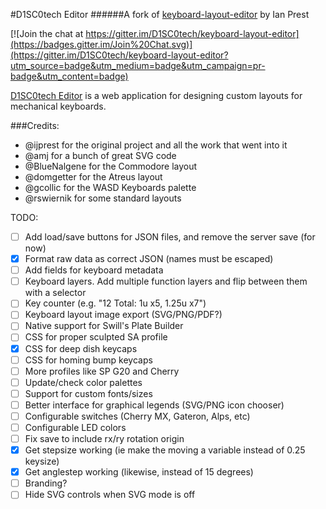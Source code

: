 #D1SC0tech Editor
######A fork of [keyboard-layout-editor](https://github.com/ijprest/keyboard-layout-editor) by Ian Prest

[![Join the chat at https://gitter.im/D1SC0tech/keyboard-layout-editor](https://badges.gitter.im/Join%20Chat.svg)](https://gitter.im/D1SC0tech/keyboard-layout-editor?utm_source=badge&utm_medium=badge&utm_campaign=pr-badge&utm_content=badge)

[D1SC0tech Editor](http://editor.d1sc0te.ch/kb.html) is a web
application for designing custom layouts for mechanical keyboards.

###Credits:
- @ijprest for the original project and all the work that went into it
- @amj for a bunch of great SVG code
- @BlueNalgene for the Commodore layout
- @domgetter for the Atreus layout
- @gcollic for the WASD Keyboards palette
- @rswiernik for some standard layouts

TODO:
- [ ] Add load/save buttons for JSON files, and remove the server save (for now)
- [x] Format raw data as correct JSON (names must be escaped)
- [ ] Add fields for keyboard metadata
- [ ] Keyboard layers. Add multiple function layers and flip between them with a selector
- [ ] Key counter (e.g. "12 Total: 1u x5, 1.25u x7")
- [ ] Keyboard layout image export (SVG/PNG/PDF?)
- [ ] Native support for Swill's Plate Builder
- [ ] CSS for proper sculpted SA profile
- [x] CSS for deep dish keycaps
- [ ] CSS for homing bump keycaps
- [ ] More profiles like SP G20 and Cherry
- [ ] Update/check color palettes
- [ ] Support for custom fonts/sizes
- [ ] Better interface for graphical legends (SVG/PNG icon chooser)
- [ ] Configurable switches (Cherry MX, Gateron, Alps, etc)
- [ ] Configurable LED colors
- [ ] Fix save to include rx/ry rotation origin
- [x] Get stepsize working (ie make the moving a variable instead of 0.25 keysize)
- [x] Get anglestep working (likewise, instead of 15 degrees)
- [ ] Branding?
- [ ] Hide SVG controls when SVG mode is off
